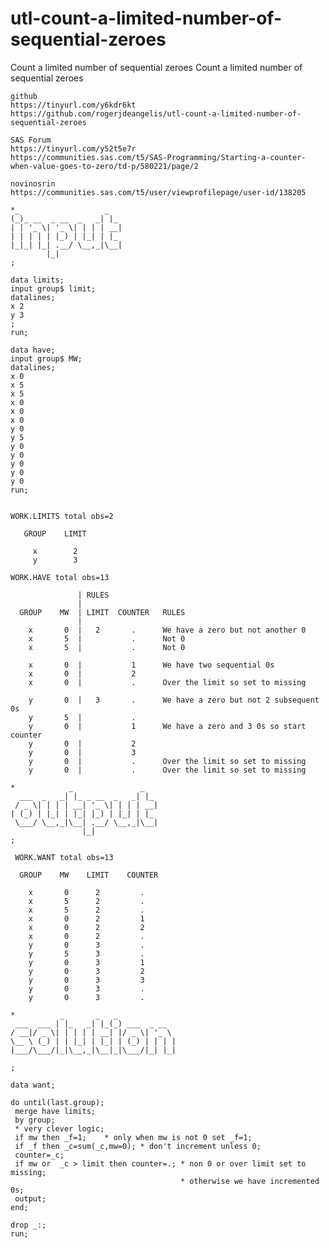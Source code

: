 # utl-count-a-limited-number-of-sequential-zeroes
Count a limited number of sequential zeroes
    Count a limited number of sequential zeroes                                                                     
                                                                                                                    
    github                                                                                                          
    https://tinyurl.com/y6kdr6kt                                                                                    
    https://github.com/rogerjdeangelis/utl-count-a-limited-number-of-sequential-zeroes                              
                                                                                                                    
    SAS Forum                                                                                                       
    https://tinyurl.com/y52t5e7r                                                                                    
    https://communities.sas.com/t5/SAS-Programming/Starting-a-counter-when-value-goes-to-zero/td-p/580221/page/2    
                                                                                                                    
    novinosrin                                                                                                      
    https://communities.sas.com/t5/user/viewprofilepage/user-id/138205                                              
                                                                                                                    
    *_                   _                                                                                          
    (_)_ __  _ __  _   _| |_                                                                                        
    | | '_ \| '_ \| | | | __|                                                                                       
    | | | | | |_) | |_| | |_                                                                                        
    |_|_| |_| .__/ \__,_|\__|                                                                                       
            |_|                                                                                                     
    ;                                                                                                               
                                                                                                                    
    data limits;                                                                                                    
    input group$ limit;                                                                                             
    datalines;                                                                                                      
    x 2                                                                                                             
    y 3                                                                                                             
    ;                                                                                                               
    run;                                                                                                            
                                                                                                                    
    data have;                                                                                                      
    input group$ MW;                                                                                                
    datalines;                                                                                                      
    x 0                                                                                                             
    x 5                                                                                                             
    x 5                                                                                                             
    x 0                                                                                                             
    x 0                                                                                                             
    x 0                                                                                                             
    y 0                                                                                                             
    y 5                                                                                                             
    y 0                                                                                                             
    y 0                                                                                                             
    y 0                                                                                                             
    y 0                                                                                                             
    y 0                                                                                                             
    run;                                                                                                            
                                                                                                                    
                                                                                                                    
    WORK.LIMITS total obs=2                                                                                         
                                                                                                                    
       GROUP    LIMIT                                                                                               
                                                                                                                    
         x        2                                                                                                 
         y        3                                                                                                 
                                                                                                                    
    WORK.HAVE total obs=13                                                                                          
                                                                                                                    
                   | RULES                                                                                          
                   |                                                                                                
      GROUP    MW  | LIMIT  COUNTER   RULES                                                                         
                   |                                                                                                
        x       0  |   2       .      We have a zero but not another 0                                              
        x       5  |           .      Not 0                                                                         
        x       5  |           .      Not 0                                                                         
                                                                                                                    
        x       0  |           1      We have two sequential 0s                                                     
        x       0  |           2                                                                                    
        x       0  |           .      Over the limit so set to missing                                              
                                                                                                                    
        y       0  |   3       .      We have a zero but not 2 subsequent 0s                                        
        y       5  |           .                                                                                    
        y       0  |           1      We have a zero and 3 0s so start counter                                      
        y       0  |           2                                                                                    
        y       0  |           3                                                                                    
        y       0  |           .      Over the limit so set to missing                                              
        y       0  |           .      Over the limit so set to missing                                              
                                                                                                                    
    *            _               _                                                                                  
      ___  _   _| |_ _ __  _   _| |_                                                                                
     / _ \| | | | __| '_ \| | | | __|                                                                               
    | (_) | |_| | |_| |_) | |_| | |_                                                                                
     \___/ \__,_|\__| .__/ \__,_|\__|                                                                               
                    |_|                                                                                             
    ;                                                                                                               
                                                                                                                    
     WORK.WANT total obs=13                                                                                         
                                                                                                                    
      GROUP    MW    LIMIT    COUNTER                                                                               
                                                                                                                    
        x       0      2         .                                                                                  
        x       5      2         .                                                                                  
        x       5      2         .                                                                                  
        x       0      2         1                                                                                  
        x       0      2         2                                                                                  
        x       0      2         .                                                                                  
        y       0      3         .                                                                                  
        y       5      3         .                                                                                  
        y       0      3         1                                                                                  
        y       0      3         2                                                                                  
        y       0      3         3                                                                                  
        y       0      3         .                                                                                  
        y       0      3         .                                                                                  
                                                                                                                    
    *          _       _   _                                                                                        
     ___  ___ | |_   _| |_(_) ___  _ __                                                                             
    / __|/ _ \| | | | | __| |/ _ \| '_ \                                                                            
    \__ \ (_) | | |_| | |_| | (_) | | | |                                                                           
    |___/\___/|_|\__,_|\__|_|\___/|_| |_|                                                                           
                                                                                                                    
    ;                                                                                                               
                                                                                                                    
    data want;                                                                                                      
                                                                                                                    
    do until(last.group);                                                                                           
     merge have limits;                                                                                             
     by group;                                                                                                      
     * very clever logic;                                                                                           
     if mw then _f=1;    * only when mw is not 0 set _f=1;                                                          
     if _f then _c=sum(_c,mw=0); * don't increment unless 0;                                                        
     counter=_c;                                                                                                    
     if mw or  _c > limit then counter=.; * non 0 or over limit set to missing;                                     
                                          * otherwise we have incremented 0s;                                       
     output;                                                                                                        
    end;                                                                                                            
                                                                                                                    
    drop _:;                                                                                                        
    run;                                                                                                            
                                                                                                                    
                                                                                                                    
                                                                                                                    
